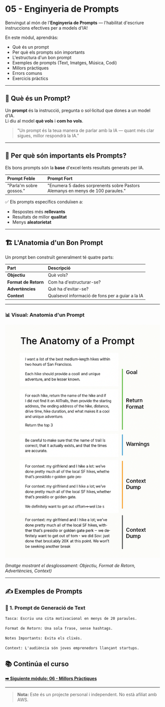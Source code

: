 # 05 - Enginyeria de Prompts

Benvingut al món de l'**Enginyeria de Prompts** — l'habilitat d'escriure instruccions efectives per a models d'IA!

En este mòdul, aprendràs:

- Què és un prompt
- Per què els prompts són importants
- L'estructura d'un bon prompt
- Exemples de prompts (Text, Imatges, Música, Codi)
- Millors pràctiques
- Errors comuns
- Exercicis pràctics

---

## 🧠 Què és un Prompt?

Un **prompt** és la instrucció, pregunta o sol·licitud que dones a un model d'IA.  
Li diu al model **què vols** i **com ho vols**.

> "Un prompt és la teua manera de parlar amb la IA — quant més clar sigues, millor respondrà la IA."

---

## 🎯 Per què són importants els Prompts?

Els bons prompts són la **base** d'excel·lents resultats generats per IA.

| Prompt Feble | Prompt Fort |
|:------------|:--------------|
| "Parla'm sobre gossos." | "Enumera 5 dades sorprenents sobre Pastors Alemanys en menys de 100 paraules." |

✅ Els prompts específics conduïxen a:

- Respostes més **rellevants**
- Resultats de millor **qualitat**
- Menys **aleatorietat**

---

## 🏗️ L'Anatomia d'un Bon Prompt

Un prompt ben construït generalment té quatre parts:

| Part | Descripció |
|:-----|:------------|
| **Objectiu** | Què vols? |
| **Format de Retorn** | Com ha d'estructurar-se? |
| **Advertències** | Què ha d'evitar-se? |
| **Context** | Qualsevol informació de fons per a guiar a la IA |

---

### 📊 Visual: Anatomia d'un Prompt

![Anatomia d'un Prompt](./images/anatomy-of-a-prompt.png)

*(Imatge mostrant el desglossament: Objectiu, Format de Retorn, Advertències, Context)*

---

## ✍️ Exemples de Prompts

### 📄 1. Prompt de Generació de Text

```plaintext
Tasca: Escriu una cita motivacional en menys de 20 paraules.

Format de Retorn: Una sola frase, sense hashtags.

Notes Importants: Evita els clixés.

Context: L'audiència són joves emprenedors llançant startups.

```

## 📚 Continúa el curso

**[➡️ Siguiente módulo: 06 - Millors Pràctiques](../07-MillorsPràctiques/README.md)**

---

> **Nota:** Este és un projecte personal i independent. No està afiliat amb AWS.

